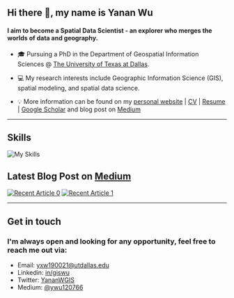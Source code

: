 ## **Hi there 👋, my name is Yanan Wu**
#### **I aim to become a Spatial Data Scientist - an explorer who merges the worlds of data and geography.** 

+ 🎓 Pursuing a PhD in the Department of Geospatial Information Sciences @ [The University of Texas at Dallas](https://epps.utdallas.edu/about/programs/geospatial-information-sciences/). 

+ 💻 My research interests include Geographic Information Science (GIS), spatial modeling, and spatial data science.

+ 💡 More information can be found on my [personal website](https://gisynw.com/) | [CV](https://gisynw.github.io/YananWu-Files/YananWu_CV.pdf) | [Resume](https://gisynw.github.io/YananWu-Files/YananWu_Resume.pdf) | [Google Scholar](https://scholar.google.com/citations?user=xVDuszoAAAAJ&hl=en) and blog post on [Medium](https://ywu120766.medium.com/)

---

## **Skills**
![My Skills](https://skills.thijs.gg/icons?i=py,r,js,github,git)

## Latest Blog Post on [Medium](https://ywu120766.medium.com/)

<a target="_blank" href="https://github-readme-medium-recent-article.vercel.app/medium/@ywu120766/0"><img src="https://github-readme-medium-recent-article.vercel.app/medium/@ywu120766/0" alt="Recent Article 0"></a>
<a target="_blank" href="https://github-readme-medium-recent-article.vercel.app/medium/@ywu120766/0"><img src="https://github-readme-medium-recent-article.vercel.app/medium/@ywu120766/1" alt="Recent Article 1"></a>

---

## Get in touch
### **I'm always open and looking for any opportunity, feel free to reach me out via:<br />**
- Email: [yxw190021@utdallas.edu](mailto:yxw190021@utdallas.edu)<br />
- Linkedin: [in/giswu](https://www.linkedin.com/in/giswu/)<br />
- Twitter: [YananWGIS](https://twitter.com/YananWGIS)<br />
- Medium: [@ywu120766](https://medium.com/@ywu120766)








